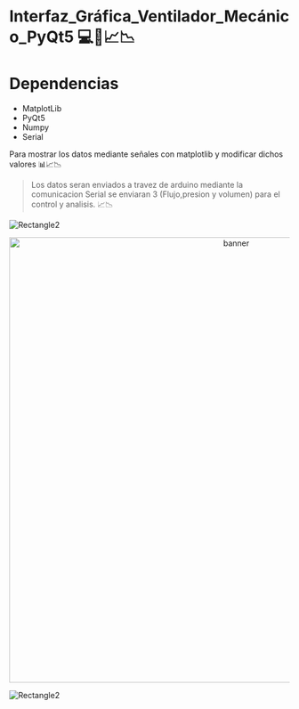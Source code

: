 # Interfaz_Gráfica_Ventilador_Mecánico_PyQt5 💻🐍📈📉
# Dependencias 
- MatplotLib
- PyQt5
- Numpy
- Serial

Para mostrar los datos mediante señales con matplotlib y modificar dichos valores  📊📈📉

> Los datos seran enviados a travez de arduino mediante la comunicacion Serial se enviaran 3 (Flujo,presion y volumen) para el control y analisis. 📈📉

![Rectangle2](https://user-images.githubusercontent.com/35740463/114885390-36033080-9dcc-11eb-9003-29e472e3c8ff.jpg)
<p align ="center">
   <img src="https://res.cloudinary.com/pythonid/image/upload/v1625234003/0eedeea5-51ec-44cc-8f24-5989b75d813e_psil8z.jpg" alt="banner" width="800"><br/>
</p>

![Rectangle2](https://user-images.githubusercontent.com/35740463/114885390-36033080-9dcc-11eb-9003-29e472e3c8ff.jpg)

